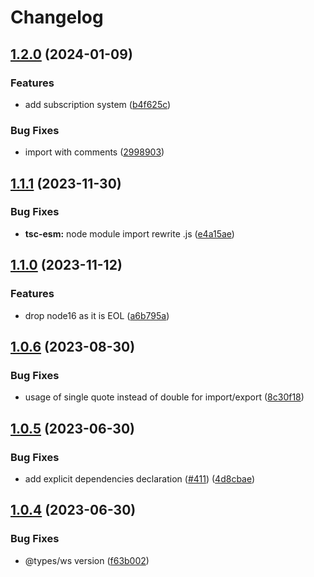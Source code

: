 # Changelog

## [1.2.0](https://github.com/loopingz/webda.io/compare/tsc-esm-v1.1.1...tsc-esm-v1.2.0) (2024-01-09)


### Features

* add subscription system ([b4f625c](https://github.com/loopingz/webda.io/commit/b4f625c44a306f57c7cc44b3aae805b1e6537c52))


### Bug Fixes

* import with comments ([2998903](https://github.com/loopingz/webda.io/commit/2998903a3a09910110041ee0d44c4526269226c6))

## [1.1.1](https://github.com/loopingz/webda.io/compare/tsc-esm-v1.1.0...tsc-esm-v1.1.1) (2023-11-30)


### Bug Fixes

* **tsc-esm:** node module import rewrite .js ([e4a15ae](https://github.com/loopingz/webda.io/commit/e4a15ae90a761620520cb890fa5a9121415c453b))

## [1.1.0](https://github.com/loopingz/webda.io/compare/tsc-esm-v1.0.6...tsc-esm-v1.1.0) (2023-11-12)


### Features

* drop node16 as it is EOL ([a6b795a](https://github.com/loopingz/webda.io/commit/a6b795a76e5089a0cf81269c49e00131bc17c1a9))

## [1.0.6](https://github.com/loopingz/webda.io/compare/tsc-esm-v1.0.5...tsc-esm-v1.0.6) (2023-08-30)


### Bug Fixes

* usage of single quote instead of double for import/export ([8c30f18](https://github.com/loopingz/webda.io/commit/8c30f183082084e82bfa34df1cc4f69e7c1d67ca))

## [1.0.5](https://github.com/loopingz/webda.io/compare/tsc-esm-v1.0.4...tsc-esm-v1.0.5) (2023-06-30)


### Bug Fixes

* add explicit dependencies declaration ([#411](https://github.com/loopingz/webda.io/issues/411)) ([4d8cbae](https://github.com/loopingz/webda.io/commit/4d8cbae4d6d31b62df98832591bc97ca77ae6a69))

## [1.0.4](https://github.com/loopingz/webda.io/compare/tsc-esm-v1.0.3...tsc-esm-v1.0.4) (2023-06-30)


### Bug Fixes

* @types/ws version ([f63b002](https://github.com/loopingz/webda.io/commit/f63b0025b72f96f4282fbd30232f02164134ed5e))
